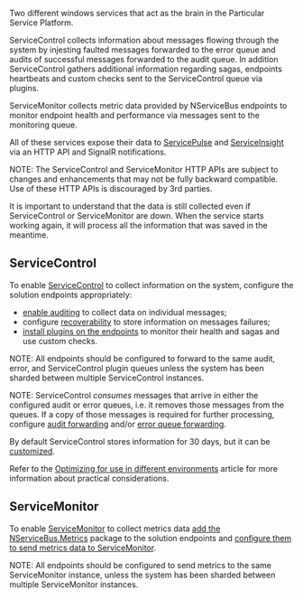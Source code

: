 Two different windows services that act as the brain in the Particular Service Platform.

ServiceControl collects information about messages flowing through the system by injesting faulted messages forwarded to the error queue and audits of successful messages forwarded to the audit queue. In addition ServiceControl gathers additional information regarding sagas, endpoints heartbeats and custom checks sent to the ServiceControl queue via plugins. 

ServiceMonitor collects metric data provided by NServiceBus endpoints to monitor endpoint health and performance via messages sent to the monitoring queue.

All of these services expose their data to [ServicePulse](/servicepulse) and [ServiceInsight](/serviceinsight) via an HTTP API and SignalR notifications.

NOTE: The ServiceControl and ServiceMonitor HTTP APIs are subject to changes and enhancements that may not be fully backward compatible. Use of these HTTP APIs is discouraged by 3rd parties.

It is important to understand that the data is still collected even if ServiceControl or ServiceMonitor are down. When the service starts working again, it will process all the information that was saved in the meantime.

## ServiceControl

To enable [ServiceControl](/servicecontrol) to collect information on the system, configure the solution endpoints appropriately:

 * [enable auditing](/nservicebus/operations/auditing.md) to collect data on individual messages;
 * configure [recoverability](/nservicebus/recoverability) to store information on messages failures;
 * [install plugins on the endpoints](/servicecontrol/plugins/) to monitor their health and sagas and use custom checks.

NOTE: All endpoints should be configured to forward to the same audit, error, and ServiceControl plugin queues unless the system has been sharded between multiple ServiceControl instances.

NOTE: ServiceControl _consumes_ messages that arrive in either the configured audit or error queues, i.e. it removes those messages from the queues. If a copy of those messages is required for further processing, configure [audit forwarding](/servicecontrol/creating-config-file.md#transport-servicecontrolforwardauditmessages) and/or [error queue forwarding](/servicecontrol/creating-config-file.md#transport-servicecontrolforwarderrormessages).

By default ServiceControl stores information for 30 days, but it can be [customized](/servicecontrol/creating-config-file.md).

Refer to the [Optimizing for use in different environments](/servicecontrol/servicecontrol-in-practice.md) article for more information about practical considerations.

## ServiceMonitor

To enable [ServiceMonitor](/servicecontrol) to collect metrics data [add the NServiceBus.Metrics](/nservicebus/operations/metrics) package to the solution endpoints and [configure them to send metrics data to ServiceMonitor](/servicecontrol/configure-nservicebusmetrics-for-servicemonitor.md).

NOTE: All endpoints should be configured to send metrics to the same ServiceMonitor instance, unless the system has been sharded between multiple ServiceMonitor instances.
